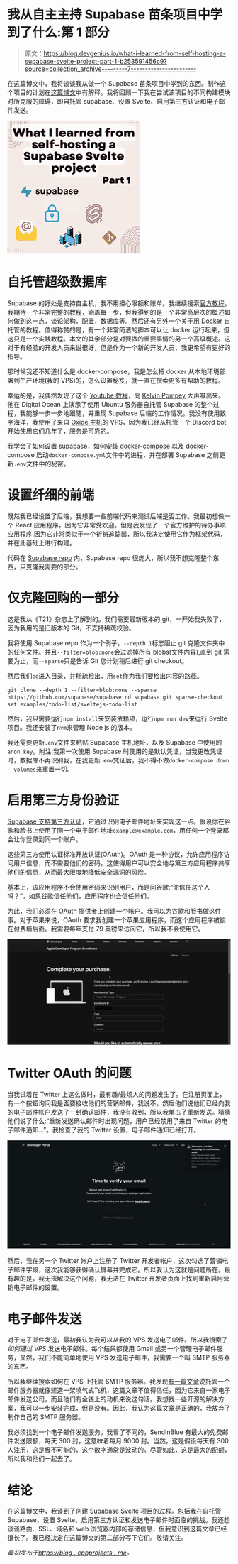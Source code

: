 # 我从自主主持 Supabase 苗条项目中学到了什么:第 1 部分

> 原文：<https://blog.devgenius.io/what-i-learned-from-self-hosting-a-supabase-svelte-project-part-1-b253591456c9?source=collection_archive---------7----------------------->

在这篇博文中，我将谈谈我从做一个 Supabase 苗条项目中学到的东西。制作这个项目的计划在[这篇博文](https://blog.cpbprojects.me/my-plan-for-building-a-prayer-tracker-website)中有解释。我将回顾一下我在尝试该项目的不同构建模块时所克服的障碍，即自托管 supabase、设置 Svelte、启用第三方认证和电子邮件发送。

![](img/fb426e06b3b71596f81ba0716b34e903.png)

# 自托管超级数据库

Supabase 的好处是支持自主机，我不用担心限额和账单。我继续搜索[官方教程](https://supabase.com/docs/guides/hosting/overview)。我期待一个非常完整的教程，涵盖每一步，但我得到的是一个非常高层次的概述如何做到这一点，谈论架构，配置，数据库等。然后还有另外一个关于[用 Docker](https://supabase.com/docs/guides/hosting/docker) 自托管的教程。值得称赞的是，有一个非常简洁的脚本可以让 docker 运行起来，但这只是一个实践教程。本文的其余部分是对要做的重要事情的另一个高级概述。这对于有经验的开发人员来说很好，但是作为一个新的开发人员，我更希望有更好的指导。

那时候我还不知道什么是 docker-compose，我是怎么把 docker 从本地环境部署到生产环境(我的 VPS)的，怎么设置秘笈，就一直在搜索更多有帮助的教程。

幸运的是，我偶然发现了这个 [Youtube 教程](https://www.youtube.com/watch?v=0bqxrm4PnMA)，向 [Kelvin Pompey](https://www.youtube.com/@silkodyssey) 大声喊出来。他在 Digital Ocean 上演示了使用 Ubuntu 服务器自托管 Supabase 的整个过程，我能够一步一步地跟随，并重现 Supabase 后端的工作情况。我没有使用数字海洋，我使用了来自 [Oxide 主机](https://billing.oxide.host/aff.php?aff=166)的 VPS，因为我已经从托管一个 Discord bot 开始使用它们几年了，服务是可靠的。

我学会了如何设置 supabase，[如何安装 docker-compose](https://www.digitalocean.com/community/tutorials/how-to-install-and-use-docker-compose-on-ubuntu-20-04) 以及 docker-compose 启动`docker-compose.yml`文件中的进程，并在部署 Supabase 之前更新`.env`文件中的秘密。

# 设置纤细的前端

既然我已经设置了后端，我想要一些前端代码来测试后端是否工作。我最初想做一个 React 应用程序，因为它非常受欢迎。但是我发现了一个官方维护的待办事项应用程序,因为它非常类似于一个祈祷追踪器，所以我决定使用它作为框架代码，并在此基础上进行构建。

代码在 [Supabase repo](https://github.com/supabase/supabase) 内，Supabase repo 很庞大，所以我不想克隆整个东西，只克隆我需要的部分。

# 仅克隆回购的一部分

这是我从《T21》杂志上了解到的。我们需要最新版本的 git，一开始我失败了，因为我用的是旧版本的 Git，不支持稀疏校验。

我将使用 Supabase repo 作为一个例子，`--depth 1`标志阻止 git 克隆文件夹中的任何文件。并且`--filter=blob:none`会过滤掉所有 blobs(文件内容),直到 git 需要为止，而`--sparse`只是告诉 Git 您计划稍后进行 git checkout。

然后我们`cd`进入目录，并稀疏检出，用`set`作为我们要检出内容的路径。

```
git clone --depth 1 --filter=blob:none --sparse https://github.com/supabase/supabase cd supabase git sparse-checkout set examples/todo-list/sveltejs-todo-list
```

然后，我只需要运行`npm install`来安装依赖项，运行`npm run dev`来运行 Svelte 项目。我还安装了`nvm`来管理 Node js 的版本。

我还需要更新`.env`文件来粘贴 Supabase 主机地址，以及 Supabase 中使用的`anon_key`。附注:我第一次使用 Supabase 时使用的是默认凭证，当我更改凭证时，数据库不再识别我，在我更新`.env`凭证后，我不得不做`docker-compose down --volumes`来重置一切。

# 启用第三方身份验证

[Supabase 支持第三方认证](https://supabase.com/docs/guides/auth)，它通过识别电子邮件地址来实现这一点。假设你在谷歌和脸书上使用了同一个电子邮件地址`example@example.com`，用任何一个登录都会让你登录到同一个账户。

这些第三方使用认证标准开放认证(OAuth)。OAuth 是一种协议，允许应用程序访问用户信息，而不需要他们的密码。这使得用户可以安全地与第三方应用程序共享他们的信息，从而最大限度地降低安全漏洞的风险。

基本上，该应用程序不会使用密码来识别用户，而是问谷歌:“你信任这个人吗？”。如果谷歌信任他们，应用程序也会信任他们。

为此，我们必须在 OAuth 提供者上创建一个帐户。我可以为谷歌和脸书做这件事。对于苹果来说，OAuth 要求我创建一个苹果应用程序，而这个应用程序被锁在付费墙后面。我需要每年支付 79 英镑来访问它，所以我不会使用它。

![](img/f5fd7163f1960242058ff3cad6d48ffa.png)

# Twitter OAuth 的问题

当我试着在 Twitter 上这么做时，最有趣/最烦人的问题发生了。在注册页面上，有一个按钮询问我是否要接收他们的营销邮件，我说不。然后他们说他们已经向我的电子邮件帐户发送了一封确认邮件，我没有收到，所以我单击了重新发送。猜猜他们说了什么:“重新发送确认邮件时出现问题，用户已经禁用了来自 Twitter 的电子邮件通知…”。我检查了我的 Twitter 设置，电子邮件通知已经打开。

![](img/0539a1bc61f07ee3cfaf0631d7089ba8.png)

然后，我在另一个 Twitter 帐户上注册了 Twitter 开发者帐户，这次勾选了营销电子邮件字段，这次我能够获得确认屏幕并完成它。所以我认为这就是问题所在。最有趣的是，我无法解决这个问题，我无法在 Twitter 开发者页面上找到重新启用营销电子邮件的设置。

# 电子邮件发送

对于电子邮件发送，最初我认为我可以从我的 VPS 发送电子邮件。所以我搜索了*如何通过 VPS* 发送电子邮件。每个结果都使用 Gmail 或另一个管理电子邮件服务，显然，我们不能简单地使用 VPS 发送电子邮件，我需要一个叫 SMTP 服务器的东西。

所以我继续搜索如何在 VPS 上托管 SMTP 服务器。我发现[有一篇文章](https://www.socketlabs.com/blog/setup-smtp-server/)说托管一个邮件服务器就像建造一架喷气式飞机，这篇文章不值得信任，因为它来自一家电子邮件发送公司，而且他们有金钱上的动机来说这句话。我想找一些开源的解决方案，我可以一步安装完成，但是没有。因此，我认为这篇文章是正确的，我放弃了制作自己的 SMTP 服务器。

我必须找到一个电子邮件发送服务。我看了不同的，SendInBlue 有最大的免费邮件发送限额，每天 300 封，这意味着每月 9000 封。当然，这是假设每天有 300 人注册，这是极不可能的，这个数字通常是波动的。尽管如此，这是最大的配额，所以我和他们一起去了。

# 结论

在这篇博文中，我谈到了创建 Supabase Svelte 项目的过程。包括我在自托管 Supabase、设置 Svelte、启用第三方认证和发送电子邮件时面临的挑战。我还想谈谈路由、SSL、域名和 web 浏览器内部的存储信息，但我意识到这篇文章已经很长了。我已经决定在这篇博文的第二部分写下它们。敬请关注。

*最初发布于*[*https://blog . cpbprojects . me*](https://blog.cpbprojects.me/what-i-learned-from-self-hosting-a-supabase-svelte-project-part-1)*。*